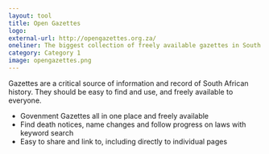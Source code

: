 ```yaml
---
layout: tool
title: Open Gazettes
logo: 
external-url: http://opengazettes.org.za/
oneliner: The biggest collection of freely available gazettes in South Africa
category: Category 1
image: opengazettes.png
---
```

Gazettes are a critical source of information and record of South African history. They should be easy to find and use, and freely available to everyone.

- Govenment Gazettes all in one place and freely available
- Find death notices, name changes and follow progress on laws with keyword search
- Easy to share and link to, including directly to individual pages